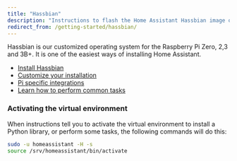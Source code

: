 ```yaml
---
title: "Hassbian"
description: "Instructions to flash the Home Assistant Hassbian image on a Raspberry Pi."
redirect_from: /getting-started/hassbian/
---
```


Hassbian is our customized operating system for the Raspberry Pi Zero, 2,3 and 3B+. It is one of the easiest ways of installing Home Assistant.

 - [Install Hassbian](/docs/hassbian/installation/)
 - [Customize your installation](/docs/hassbian/customization/)
 - [Pi specific integrations](/docs/hassbian/integrations/)
 - [Learn how to perform common tasks](/docs/hassbian/common-tasks/)

### Activating the virtual environment

When instructions tell you to activate the virtual environment to install a Python library, or perform some tasks, the following commands will do this:

```bash
sudo -u homeassistant -H -s
source /srv/homeassistant/bin/activate
```

